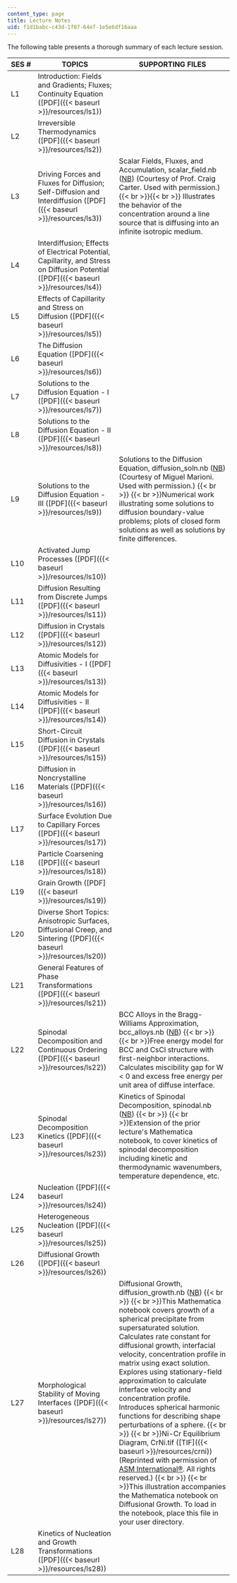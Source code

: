 ```yaml
---
content_type: page
title: Lecture Notes
uid: f1d1babc-c43d-1f07-64ef-1e5e6df16aaa
---
```


The following table presents a thorough summary of each lecture session.

| SES # | TOPICS | SUPPORTING FILES |
| --- | --- | --- |
| L1 | Introduction: Fields and Gradients; Fluxes; Continuity Equation ([PDF]({{< baseurl >}}/resources/ls1)) | &nbsp; |
| L2 | Irreversible Thermodynamics ([PDF]({{< baseurl >}}/resources/ls2)) | &nbsp; |
| L3 | Driving Forces and Fluxes for Diffusion; Self-Diffusion and Interdiffusion ([PDF]({{< baseurl >}}/resources/ls3)) | Scalar Fields, Fluxes, and Accumulation, scalar\_field.nb ([NB](/courses/materials-science-and-engineering/3-21-kinetic-processes-in-materials-spring-2006/lecture-notes/scalar_field.nb)) (Courtesy of Prof. Craig Carter. Used with permission.) {{< br >}}{{< br >}} Illustrates the behavior of the concentration around a line source that is diffusing into an infinite isotropic medium. |
| L4 | Interdiffusion; Effects of Electrical Potential, Capillarity, and Stress on Diffusion Potential ([PDF]({{< baseurl >}}/resources/ls4)) | &nbsp; |
| L5 | Effects of Capillarity and Stress on Diffusion ([PDF]({{< baseurl >}}/resources/ls5)) | &nbsp; |
| L6 | The Diffusion Equation ([PDF]({{< baseurl >}}/resources/ls6)) | &nbsp; |
| L7 | Solutions to the Diffusion Equation - I ([PDF]({{< baseurl >}}/resources/ls7)) | &nbsp; |
| L8 | Solutions to the Diffusion Equation - II ([PDF]({{< baseurl >}}/resources/ls8)) | &nbsp; |
| L9 | Solutions to the Diffusion Equation - III ([PDF]({{< baseurl >}}/resources/ls9)) | Solutions to the Diffusion Equation, diffusion\_soln.nb ([NB](/courses/materials-science-and-engineering/3-21-kinetic-processes-in-materials-spring-2006/lecture-notes/diffusion_soln.nb)) (Courtesy of Miguel Marioni. Used with permission.)  {{< br >}}  {{< br >}}Numerical work illustrating some solutions to diffusion boundary-value problems; plots of closed form solutions as well as solutions by finite differences. |
| L10 | Activated Jump Processes ([PDF]({{< baseurl >}}/resources/ls10)) | &nbsp; |
| L11 | Diffusion Resulting from Discrete Jumps ([PDF]({{< baseurl >}}/resources/ls11)) | &nbsp; |
| L12 | Diffusion in Crystals ([PDF]({{< baseurl >}}/resources/ls12)) | &nbsp; |
| L13 | Atomic Models for Diffusivities - I ([PDF]({{< baseurl >}}/resources/ls13)) | &nbsp; |
| L14 | Atomic Models for Diffusivities - II ([PDF]({{< baseurl >}}/resources/ls14)) | &nbsp; |
| L15 | Short-Circuit Diffusion in Crystals ([PDF]({{< baseurl >}}/resources/ls15)) | &nbsp; |
| L16 | Diffusion in Noncrystalline Materials ([PDF]({{< baseurl >}}/resources/ls16)) | &nbsp; |
| L17 | Surface Evolution Due to Capillary Forces ([PDF]({{< baseurl >}}/resources/ls17)) | &nbsp; |
| L18 | Particle Coarsening ([PDF]({{< baseurl >}}/resources/ls18)) | &nbsp; |
| L19 | Grain Growth ([PDF]({{< baseurl >}}/resources/ls19)) | &nbsp; |
| L20 | Diverse Short Topics: Anisotropic Surfaces, Diffusional Creep, and Sintering ([PDF]({{< baseurl >}}/resources/ls20)) | &nbsp; |
| L21 | General Features of Phase Transformations ([PDF]({{< baseurl >}}/resources/ls21)) | &nbsp; |
| L22 | Spinodal Decomposition and Continuous Ordering ([PDF]({{< baseurl >}}/resources/ls22)) | BCC Alloys in the Bragg-Williams Approximation, bcc\_alloys.nb ([NB](/courses/materials-science-and-engineering/3-21-kinetic-processes-in-materials-spring-2006/lecture-notes/bcc_alloys.nb))  {{< br >}}  {{< br >}}Free energy model for BCC and CsCl structure with first-neighbor interactions. Calculates miscibility gap for W < 0 and excess free energy per unit area of diffuse interface. |
| L23 | Spinodal Decomposition Kinetics ([PDF]({{< baseurl >}}/resources/ls23)) | Kinetics of Spinodal Decomposition, spinodal.nb ([NB](/courses/materials-science-and-engineering/3-21-kinetic-processes-in-materials-spring-2006/lecture-notes/spinodal.nb))  {{< br >}}  {{< br >}}Extension of the prior lecture's Mathematica notebook, to cover kinetics of spinodal decomposition including kinetic and thermodynamic wavenumbers, temperature dependence, etc. |
| L24 | Nucleation ([PDF]({{< baseurl >}}/resources/ls24)) | &nbsp; |
| L25 | Heterogeneous Nucleation ([PDF]({{< baseurl >}}/resources/ls25)) | &nbsp; |
| L26 | Diffusional Growth ([PDF]({{< baseurl >}}/resources/ls26)) | &nbsp; |
| L27 | Morphological Stability of Moving Interfaces ([PDF]({{< baseurl >}}/resources/ls27)) | Diffusional Growth, diffusion\_growth.nb ([NB](/courses/materials-science-and-engineering/3-21-kinetic-processes-in-materials-spring-2006/lecture-notes/diffusion_growth.nb))  {{< br >}}  {{< br >}}This Mathematica notebook covers growth of a spherical precipitate from supersaturated solution. Calculates rate constant for diffusional growth, interfacial velocity, concentration profile in matrix using exact solution. Explores using stationary-field approximation to calculate interface velocity and concentration profile. Introduces spherical harmonic functions for describing shape perturbations of a sphere.  {{< br >}}  {{< br >}}Ni-Cr Equilibrium Diagram, CrNi.tif ([TIF]({{< baseurl >}}/resources/crni)) (Reprinted with permission of [ASM International®](http://www.asminternational.org/). All rights reserved.)  {{< br >}}  {{< br >}}This illustration accompanies the Mathematica notebook on Diffusional Growth. To load in the notebook, place this file in your user directory. |
| L28 | Kinetics of Nucleation and Growth Transformations ([PDF]({{< baseurl >}}/resources/ls28)) |